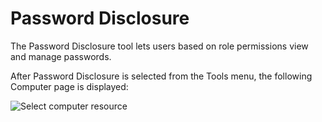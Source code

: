 [title]: # (Password Disclosure)
[tags]: # (details)
[priority]: # (2)
# Password Disclosure

The Password Disclosure tool lets users based on role permissions view and manage passwords.

After Password Disclosure is selected from the Tools menu, the following Computer page is displayed:

![Select computer resource](images/pw-disclosure/pwd-1.png)

<!-- more details needed -->